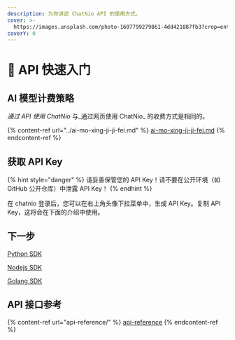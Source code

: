 ```yaml
---
description: 为你讲述 ChatNio API 的使用方式。
cover: >-
  https://images.unsplash.com/photo-1607799279861-4dd421887fb3?crop=entropy&cs=srgb&fm=jpg&ixid=M3wxOTcwMjR8MHwxfHNlYXJjaHw1fHxQcm9ncmFtbWluZyUyMEludGVyZmFjZXxlbnwwfHx8fDE2OTc4NjY4NzR8MA&ixlib=rb-4.0.3&q=85
coverY: 0
---
```


# 🏃 API 快速入门

## AI 模型计费策略

_通过 API 使用 ChatNio_ 与_通过网页使用 ChatNio_ 的收费方式是相同的。

{% content-ref url="../ai-mo-xing-ji-ji-fei.md" %}
[ai-mo-xing-ji-ji-fei.md](../ai-mo-xing-ji-ji-fei.md)
{% endcontent-ref %}

## 获取 API Key

{% hint style="danger" %}
请妥善保管您的 API Key！请不要在公开环境（如 GitHub 公开仓库）中泄露 API Key！
{% endhint %}

在 chatnio 登录后，您可以在右上角头像下拉菜单中，生成 API Key。复制 API Key，这将会在下面的介绍中使用。

## 下一步

[Python SDK](https://github.com/Deeptrain-Community/chatnio-api-python)

[Nodejs SDK](https://github.com/Deeptrain-Community/chatnio-api-node)

[Golang SDK](https://github.com/Deeptrain-Community/chatnio-api-go)

## API 接口参考

{% content-ref url="api-reference/" %}
[api-reference](api-reference/)
{% endcontent-ref %}
